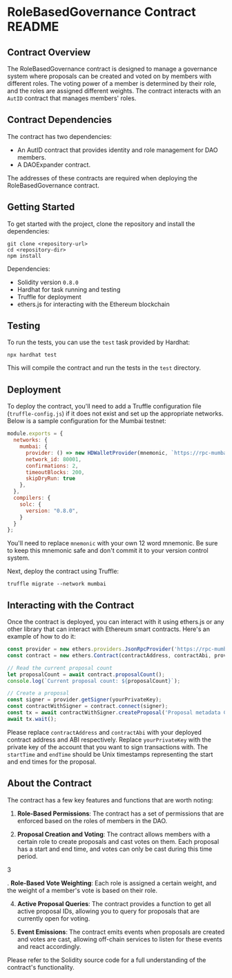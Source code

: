 # RoleBasedGovernance Contract README

## Contract Overview
The RoleBasedGovernance contract is designed to manage a governance system where proposals can be created and voted on by members with different roles. The voting power of a member is determined by their role, and the roles are assigned different weights. The contract interacts with an `AutID` contract that manages members' roles.

## Contract Dependencies
The contract has two dependencies: 
- An AutID contract that provides identity and role management for DAO members.
- A DAOExpander contract. 

The addresses of these contracts are required when deploying the RoleBasedGovernance contract.

## Getting Started
To get started with the project, clone the repository and install the dependencies:

```
git clone <repository-url>
cd <repository-dir>
npm install
```

Dependencies:
- Solidity version `0.8.0`
- Hardhat for task running and testing
- Truffle for deployment
- ethers.js for interacting with the Ethereum blockchain

## Testing
To run the tests, you can use the `test` task provided by Hardhat:

```
npx hardhat test
```

This will compile the contract and run the tests in the `test` directory.

## Deployment
To deploy the contract, you'll need to add a Truffle configuration file (`truffle-config.js`) if it does not exist and set up the appropriate networks. Below is a sample configuration for the Mumbai testnet:

```javascript
module.exports = {
  networks: {
    mumbai: {
      provider: () => new HDWalletProvider(mnemonic, `https://rpc-mumbai.maticvigil.com`),
      network_id: 80001,
      confirmations: 2,
      timeoutBlocks: 200,
      skipDryRun: true
    },
  },
  compilers: {
    solc: {
      version: "0.8.0",
    }
  }
};
```

You'll need to replace `mnemonic` with your own 12 word mnemonic. Be sure to keep this mnemonic safe and don't commit it to your version control system.

Next, deploy the contract using Truffle:

```
truffle migrate --network mumbai
```

## Interacting with the Contract
Once the contract is deployed, you can interact with it using ethers.js or any other library that can interact with Ethereum smart contracts. Here's an example of how to do it:

```javascript
const provider = new ethers.providers.JsonRpcProvider('https://rpc-mumbai.maticvigil.com');
const contract = new ethers.Contract(contractAddress, contractAbi, provider);

// Read the current proposal count
let proposalCount = await contract.proposalCount();
console.log(`Current proposal count: ${proposalCount}`);

// Create a proposal
const signer = provider.getSigner(yourPrivateKey);
const contractWithSigner = contract.connect(signer);
const tx = await contractWithSigner.createProposal('Proposal metadata CID', startTime, endTime);
await tx.wait();
```

Please replace `contractAddress` and `contractAbi` with your deployed contract address and ABI respectively. Replace `yourPrivateKey` with the private key of the account that you want to sign transactions with. The `startTime` and `endTime` should be Unix timestamps representing the start and end times for the proposal. 

## About the Contract
The contract has a few key features and functions that are worth noting:

1. **Role-Based Permissions**: The contract has a set of permissions that are enforced based on the roles of members in the DAO.

2. **Proposal Creation and Voting**: The contract allows members with a certain role to create proposals and cast votes on them. Each proposal has a start and end time, and votes can only be cast during this time period.

3

. **Role-Based Vote Weighting**: Each role is assigned a certain weight, and the weight of a member's vote is based on their role.

4. **Active Proposal Queries**: The contract provides a function to get all active proposal IDs, allowing you to query for proposals that are currently open for voting. 

5. **Event Emissions**: The contract emits events when proposals are created and votes are cast, allowing off-chain services to listen for these events and react accordingly. 

Please refer to the Solidity source code for a full understanding of the contract's functionality.
